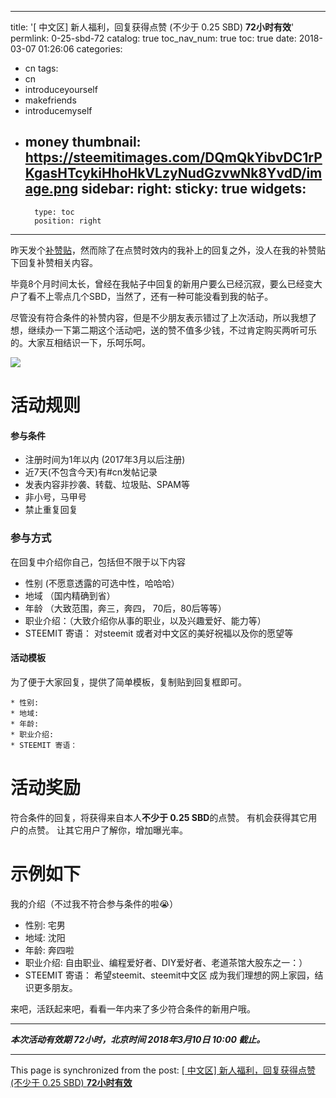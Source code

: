 
---
title: '[ 中文区] 新人福利，回复获得点赞 (不少于 0.25 SBD) **72小时有效**'
permlink: 0-25-sbd-72
catalog: true
toc_nav_num: true
toc: true
date: 2018-03-07 01:26:06
categories:
- cn
tags:
- cn
- introduceyourself
- makefriends
- introducemyself
- money
thumbnail: https://steemitimages.com/DQmQkYibvDC1rPKgasHTcykiHhoHkVLzyNudGzvwNk8YvdD/image.png
sidebar:
    right:
        sticky: true
widgets:
    -
        type: toc
        position: right
---


昨天发个[补赞贴](https://steemit.com/cn/@oflyhigh/4lluoh)，然而除了在点赞时效内的我补上的回复之外，没人在我的补赞贴下回复补赞相关内容。

毕竟8个月时间太长，曾经在我帖子中回复的新用户要么已经沉寂，要么已经变大户了看不上零点几个SBD，当然了，还有一种可能没看到我的帖子。

尽管没有符合条件的补赞内容，但是不少朋友表示错过了上次活动，所以我想了想，继续办一下第二期这个活动吧，送的赞不值多少钱，不过肯定购买两听可乐的。大家互相结识一下，乐呵乐呵。


![](https://steemitimages.com/DQmQkYibvDC1rPKgasHTcykiHhoHkVLzyNudGzvwNk8YvdD/image.png)


# 活动规则

#### 参与条件

* 注册时间为1年以内 (2017年3月以后注册)
* 近7天(不包含今天)有#cn发帖记录
* 发表内容非抄袭、转载、垃圾贴、SPAM等
* 非小号，马甲号
* 禁止重复回复

### 参与方式

在回复中介绍你自己，包括但不限于以下内容
* 性别 (不愿意透露的可选中性，哈哈哈）
* 地域 （国内精确到省）
* 年龄 （大致范围，奔三，奔四， 70后，80后等等）
* 职业介绍：（大致介绍你从事的职业，以及兴趣爱好、能力等）
* STEEMIT 寄语： 对steemit 或者对中文区的美好祝福以及你的愿望等

#### 活动模板

为了便于大家回复，提供了简单模板，复制贴到回复框即可。
```
* 性别: 
* 地域: 
* 年龄: 
* 职业介绍: 
* STEEMIT 寄语： 
```

# 活动奖励

符合条件的回复，将获得来自本人**不少于 0.25 SBD**的点赞。
有机会获得其它用户的点赞。
让其它用户了解你，增加曝光率。


# 示例如下

我的介绍（不过我不符合参与条件的啦😭）

* 性别: 宅男
* 地域: 沈阳
* 年龄: 奔四啦
* 职业介绍: 自由职业、编程爱好者、DIY爱好者、老道茶馆大股东之一：）
* STEEMIT 寄语： 希望steemit、steemit中文区 成为我们理想的网上家园，结识更多朋友。


来吧，活跃起来吧，看看一年内来了多少符合条件的新用户哦。


---
***本次活动有效期 72小时，北京时间 2018年3月10日 10:00 截止。***

- - -

This page is synchronized from the post: [[ 中文区] 新人福利，回复获得点赞 (不少于 0.25 SBD) **72小时有效**](https://steemit.com/@oflyhigh/0-25-sbd-72)
